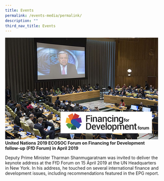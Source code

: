 ```yaml
---
title: Events
permalink: /events-media/permalink/
description: ""
third_nav_title: Events
---
```


![Image of United Nations 2019](/images/Events%20Media/img-united-nations-2019.jpg)**United Nations 2019 ECOSOC Forum on Financing for Development follow-up (FfD Forum) in April 2019**

Deputy Prime Minister Tharman Shanmugaratnam was invited to deliver the keynote address at the FfD Forum on 15 April 2019 at the UN Headquarters in New York. In his address, he touched on several international finance and development issues, including recommendations featured in the EPG report.